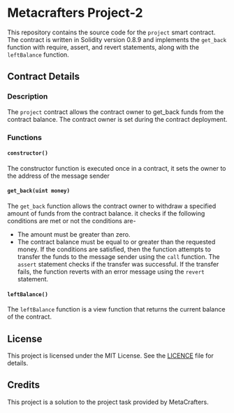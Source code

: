 # Metacrafters Project-2 

This repository contains the source code for the `project` smart contract. The contract is written in Solidity version 0.8.9 and implements the `get_back` function with require, assert, and revert statements, along with the `leftBalance` function.
## Contract Details
### Description
The `project` contract allows the contract owner to get_back funds from the contract balance. The contract owner is set during the contract deployment.
### Functions
#### `constructor()`
The constructor function is executed once in a contract, it sets the owner to the address of the message sender
#### `get_back(uint money)`
The `get_back` function allows the contract owner to withdraw a specified amount of funds from the contract balance. it checks if the following conditions are met or not the conditions are-
- The amount must be greater than zero.
- The contract balance must be equal to or greater than the requested money.
If the conditions are satisfied, then the function attempts to transfer the funds to the message sender using the `call` function. 
The `assert` statement checks if the transfer was successful. If the transfer fails, the function reverts with an error message using the `revert` statement.
#### `leftBalance()`
The `leftBalance` function is a view function that returns the current balance of the contract.
## License
This project is licensed under the MIT License. See the [LICENCE](https://github.com/21BEC/project-avax_1/blob/main/LICENSE) file for details.
## Credits
This project is a solution to the project task provided by MetaCrafters.
